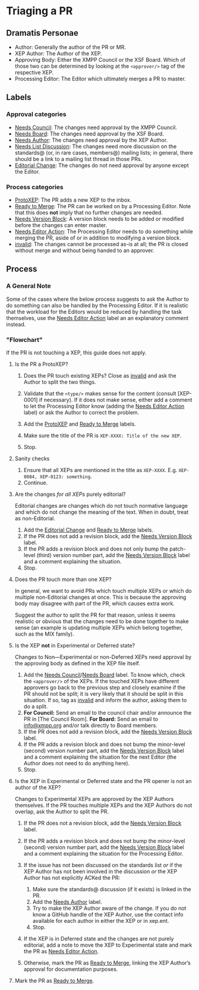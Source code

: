 # Triaging a PR

## Dramatis Personae

- Author: Generally the author of the PR or MR.
- XEP Author: The Author of the XEP.
- Approving Body: Either the XMPP Council or the XSF Board. Which of those two
  can be determined by looking at the `<approver/>` tag of the respective XEP.
- Processing Editor: The Editor which ultimately merges a PR to master.

## Labels

### Approval categories

- [Needs Council]: The changes need approval by the XMPP Council.
- [Needs Board]: The changes need approval by the XSF Board.
- [Needs Author]: The changes need approval by the XEP Author.
- [Needs List Discussion]: The changes need more discussion on the standards@
  (or, in rare cases, members@) mailing lists; in general, there should be a
  link to a mailing list thread in those PRs.
- [Editorial Change]: The changes do not need approval by anyone except the
  Editor.

### Process categories

- [ProtoXEP]: The PR adds a new XEP to the inbox.
- [Ready to Merge]: The PR can be worked on by a Processing Editor. Note that
  this does **not** imply that no further changes are needed.
- [Needs Version Block]: A version block needs to be added or modified before
  the changes can enter master.
- [Needs Editor Action]: The Processing Editor needs to do something while
  merging the PR, aside of or in addition to modifying a version block.
- [invalid]: The changes cannot be processed as-is at all; the PR is closed
  without merge and without being handed to an approver.

## Process

### A General Note

Some of the cases where the below process suggests to ask the Author to do
something can also be handled by the Processing Editor. If it is realistic
that the workload for the Editors would be reduced by handling the task
themselves, use the [Needs Editor Action] label an an explanatory comment
instead.

### "Flowchart"

If the PR is not touching a XEP, this guide does not apply.

1. Is the PR a ProtoXEP?

    1. Does the PR touch existing XEPs? Close as [invalid] and ask the Author
        to split the two things.

    2. Validate that the `<type/>` makes sense for the content (consult
       [XEP-0001] if necessary). If it does not make sense, either add a
       comment to let the Processing Editor know (adding the
       [Needs Editor Action] label) or ask the Author to correct the problem.
    3. Add the [ProtoXEP] and [Ready to Merge] labels.
    4. Make sure the title of the PR is `XEP-XXXX: Title of the new XEP`.
    5. Stop.

2. Sanity checks

    1. Ensure that all XEPs are mentioned in the title as `XEP-XXXX`. E.g. `XEP-0084, XEP-0123: something`.
    2. Continue.

3. Are the changes *for all XEPs* purely editorial?

    Editorial changes are changes which do not touch normative language and
    which do not change the meaning of the text. When in doubt, treat as
    non-Editorial.

    1. Add the [Editorial Change] and [Ready to Merge] labels.
    2. If the PR does not add a revision block, add the [Needs Version Block]
       label.
    3. If the PR adds a revision block and does not only bump the patch-level
       (third) version number part, add the [Needs Version Block] label and a
       comment explaining the situation.
    4. Stop.

4. Does the PR touch more than one XEP?

    In general, we want to avoid PRs which touch multiple XEPs or which do
    multiple non-Editorial changes at once. This is because the approving body
    may disagree with part of the PR, which causes extra work.

    Suggest the author to split the PR for that reason, unless it seems
    realistic or obvious that the changes need to be done together to make
    sense (an example is updating multiple XEPs which belong together, such
    as the MIX family).

4. Is the XEP **not** in Experimental or Deferred state?

    Changes to Non—Experimental or non-Deferred XEPs need approval by the
    approving body as defined in the XEP file itself.

    1. Add the [Needs Council]/[Needs Board] label. To know which, check the
       `<approver/>` of the XEPs. If the touched XEPs have different approvers
       go back to the previous step and closely examine if the PR should not
       be split; it is very likely that it should be split in this situation.
       If so, tag as [invalid] and inform the author, asking them to do a
       split.
    2. **For Council:** Send an email to the council chair and/or announce the
       PR in [The Council Room].
       **For Board:** Send an email to info@xmpp.org and/or talk directly to
       Board members.
    3. If the PR does not add a revision block, add the [Needs Version Block]
       label.
    4. If the PR adds a revision block and does not bump the minor-level
       (second) version number part, add the [Needs Version Block] label and a
       comment explaining the situation for the next Editor (the Author does
       not need to do anything here).
    6. Stop.

5. Is the XEP in Experimental or Deferred state and the PR opener is not an
   author of the XEP?

    Changes to Experimental XEPs are approved by the XEP Authors themselves.
    If the PR touches multiple XEPs and the XEP Authors do not overlap, ask
    the Author to split the PR.

    1. If the PR does not a revision block, add the [Needs Version Block]
       label.
    2. If the PR adds a revision block and does not bump the minor-level
       (second) version number part, add the [Needs Version Block] label and a
       comment explaining the situation for the Processing Editor.
    3. If the issue has not been discussed on the standards list *or* if
       the XEP Author has not been involved in the discussion *or* the
       XEP Author has not explicitly ACKed the PR:

        1. Make sure the standards@ discussion (if it exists) is linked in the
           PR.
        2. Add the [Needs Author] label.
        3. Try to make the XEP Author aware of the change. If you do not know
           a GitHub handle of the XEP Author, use the contact info available
           for each author in either the XEP or in xep.ent.
        4. Stop.

    4. If the XEP is in Deferred state and the changes are not purely editorial,
       add a note to move the XEP to Experimental state and mark the PR as
       [Needs Editor Action].
    5. Otherwise, mark the PR as [Ready to Merge], linking the XEP Author’s
       approval for documentation purposes.

6. Mark the PR as [Ready to Merge].

[ProtoXEP]: https://github.com/xsf/xeps/labels/ProtoXEP
[Ready to Merge]: https://github.com/xsf/xeps/labels/Ready%20to%20Merge
[Needs Author]: https://github.com/xsf/xeps/labels/Needs%20Author
[Needs List Discussion]: https://github.com/xsf/xeps/labels/Needs%20List%20Discussion
[Needs Version Block]: https://github.com/xsf/xeps/labels/Needs%20Version%20Block
[Needs Editor Action]: https://github.com/xsf/xeps/labels/Needs%20Editor%20Action
[Editorial Change]: https://github.com/xsf/xeps/labels/Editorial%20Change
[Needs Council]: https://github.com/xsf/xeps/labels/Needs%20Council
[Needs Board]: https://github.com/xsf/xeps/labels/Needs%20Board
[invalid]: https://github.com/xsf/xeps/labels/invalid
